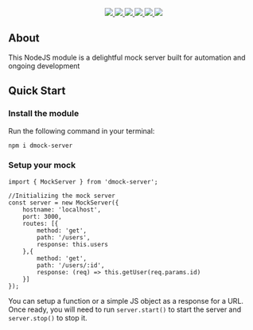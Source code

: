 <p align='center'>
  <a href='https://www.npmjs.com/package/dmock-server'>
    <img src='https://img.shields.io/npm/v/dmock-server/latest?style=plastic' target='_blank' />
  </a>
  <a href='https://npmjs.org/package/dmock-server' style='width:25px;height:20px;'>
    <img src='https://img.shields.io/npm/dm/dmock-server.svg?color=blue&style=plastic' target='_blank' />
  </a>
  <a href='https://github.com/danitseitlin/dmock-server/issues' style='width:25px;height:20px;'>
    <img src='https://img.shields.io/github/issues/danitseitlin/dmock-server?style=plastic' target='_blank' />
  </a>
  <a href='https://npmjs.org/package/dmock-server' style='width:25px;height:20px;'>
    <img src='https://img.shields.io/bundlephobia/min/dmock-server/latest?style=plastic' target='_blank' />
  </a>
  <a href='https://github.com/danitseitlin/dmock-server/commits/master'>
    <img src='https://img.shields.io/github/last-commit/danitseitlin/dmock-server?style=plastic' />
  </a>
  <a href='https://github.com/danitseitlin/dmock-server/blob/master/LICENSE'>
    <img src='https://img.shields.io/badge/license-Apache%202.0-blue.svg?style=plastic' target='_blank' />
  </a>
</p></p>

## About
This NodeJS module is a delightful mock server built for automation and ongoing development
## Quick Start

### Install the module
Run the following command in your terminal:

`npm i dmock-server`

### Setup your mock
```
import { MockServer } from 'dmock-server';

//Initializing the mock server
const server = new MockServer({
    hostname: 'localhost',
    port: 3000,
    routes: [{
        method: 'get',
        path: '/users',
        response: this.users
    },{
        method: 'get',
        path: '/users/:id',
        response: (req) => this.getUser(req.params.id)
    }]
});
```
You can setup a function or a simple JS object as a response for a URL.<br>
Once ready, you will need to run `server.start()` to start the server and `server.stop()` to stop it.
